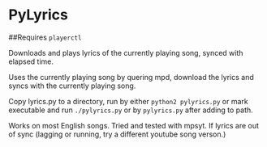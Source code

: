# PyLyrics


##Requires `playerctl`

Downloads and plays lyrics of the currently playing song, synced with elapsed time.

Uses the currently playing song by quering mpd, download the lyrics and syncs with the currently playing song.

Copy lyrics.py to a directory, run by either `python2 pylyrics.py` or mark executable and run `./pylyrics.py` or by `pylyrics.py` after adding to path.

Works on most English songs. Tried and tested with mpsyt. If lyrics are out of sync (lagging or running, try a different youtube song verson.)
